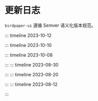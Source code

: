 # 更新日志

`birdpaper-ui` 遵循 Semver 语义化版本规范。

::: timeline 2023-10-12
<!--@include: ../change-log/2.1.2.md-->
::: timeline 2023-10-10
<!--@include: ../change-log/2.1.1.md-->
::: timeline 2023-10-08
<!--@include: ../change-log/2.1.0.md-->
:::
::: timeline 2023-08-30
<!--@include: ../change-log/2.0.3.md-->
:::
::: timeline 2023-08-20
<!--@include: ../change-log/2.0.2.md-->
:::
::: timeline 2023-08-12
<!--@include: ../change-log/2.0.0.md-->
:::